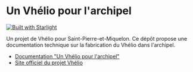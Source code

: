# Un Vhélio pour l'archipel

[![Built with Starlight](https://astro.badg.es/v2/built-with-starlight/tiny.svg)](https://starlight.astro.build)

Un projet de Vhélio pour Saint-Pierre-et-Miquelon. Ce dépôt propose une documentation technique sur la fabrication du Vhélio dans l'archipel.

- [Documentation "Un Vhélio pour l'archipel"](https://vhelio-spm.poncon.fr)
- [Site officiel du projet Vhélio](https://vhelio.org)
